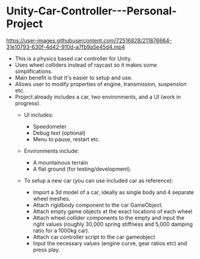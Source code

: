 # Unity-Car-Controller---Personal-Project

https://user-images.githubusercontent.com/72516828/211876664-31e10793-630f-4d42-910d-a7fb9a5e45d4.mp4

* This is a physics based car controller for Unity.
* Uses wheel colliders instead of raycast so it makes some simplifications.
* Main benefit is that it's easier to setup and use. 
* Allows user to modify properties of engine, transmission, suspension etc. 
* Project already includes a car, two environments, and a UI (work in progress).
    * UI includes:
        * Speedometer
        * Debug text (optional)
        * Menu to pause, restart etc.

    * Environments include: 
        * A mountainous terrain
        * A flat ground (for testing/development).

    * To setup a new car (you can use included car as reference):
        * Import a 3d model of a car, ideally as single body and 4 separate wheel meshes. 
        * Attach rigidbody component to the car GameObject.
        * Attach empty game objects at the exact locations of each wheel
        * Attach wheel collider components to the empty and 
        input the right values (roughly 30,000 spring stiffness and 5,000 damping ratio for a 1000kg car).
        * Attach car controller script to the car gameobject
        * Input the necessary values (engine curve, gear ratios etc) and press play.
        
